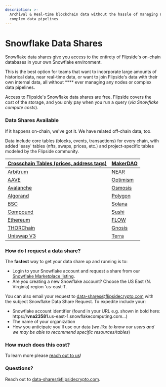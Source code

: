 ```yaml
---
description: >-
  Archival & Real-time blockchain data without the hassle of managing nodes or
  complex data pipelines
---
```


# Snowflake Data Shares

Snowflake data shares give you access to the entirety of Flipside's on-chain databases in your own Snowflake environment.

This is the best option for teams that want to incorporate large amounts of historical data, near real-time data, or want to join Flipside's data with their own internal data, all without **** ever managing any nodes or complex data pipelines.

Access to Flipside's Snowflake data shares are free. Flipside covers the cost of the storage, and you only pay when you run a query (_via Snowflake compute costs_).&#x20;

### **Data Shares Available**

If it happens on-chain, we've got it. We have related off-chain data, too.

Data include core tables (blocks, events, transactions) for every chain, with added 'easy' tables (nfts, swaps, prices, etc.) and project-specific tables modeled by the Flipside community.

| [Crosschain Tables (prices, address tags)](../our-data/tables/crosschain-tables/) | [MakerDAO](../our-data/tables/ethereum-maker-dao-tables.md) |
| --------------------------------------------------------------------------------- | ----------------------------------------------------------- |
| [Arbitrum](../our-data/tables/arbitrum-tables.md)                                 | [NEAR ](../our-data/tables/near-tables.md)                  |
| [AAVE](../our-data/tables/aave-tables/)                                           | [Optimism](../our-data/tables/optimism-tables.md)           |
| [Avalanche](../our-data/tables/avalanche-tables.md)                               | [Osmosis](../our-data/tables/osmosis-tables/)               |
| [Algorand](../our-data/tables/algorand-tables/)                                   | [Polygon](../our-data/tables/polygon-2.0-tables.md)         |
| [BSC](../our-data/tables/bsc-tables.md)                                           | [Solana](../our-data/tables/solana-tables.md)               |
| [Compound](../our-data/tables/compound-tables/)                                   | [Sushi](../our-data/tables/ethereum-sushi-tables.md)        |
| [Ethereum](../our-data/tables/ethereum-tables.md)                                 | [FLOW](../our-data/tables/flow-tables/)                     |
| [THORChain](../our-data/tables/thorchain-tables/thorchain-base-table/)            | [Gnosis](../our-data/tables/flow-tables/)                   |
| [Uniswap V3](../our-data/tables/uniswap-v3-tables/)                               | [Terra](../our-data/tables/terra-tables/)                   |

### How do I request a data share?

The **fastest** way to get your data share up and running is to:

* Login to your Snowflake account and request a share from our [Snowflake Marketplace listing](https://app.snowflake.com/marketplace/listings/Flipside%20Crypto).
* Are you creating a new Snowflake account?  Choose the US East (N. Virginia) region 'us-east-1'.

You can also email your request to data-shares@flipsidecrypto.com with the subject Snowflake Data Share Request.  To expedite include your:

* Snowflake account identifier (found in your URL e.g. shown in bold here: https://**vna23581**.us-east-1.snowflakecomputing.com...)
* The name of your organization
* How you anticipate you'll use our data (_we like to know our users and we may be able to recommend specific resources/tables_)

### How much does this cost?

To learn more please [reach out to us](https://data.flipsidecrypto.xyz/)!&#x20;

### **Questions?**

Reach out to data-shares@flipsidecrypto.com.



